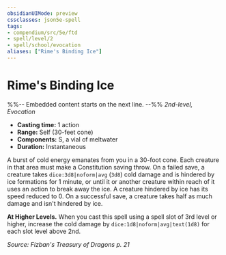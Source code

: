 ```yaml
---
obsidianUIMode: preview
cssclasses: json5e-spell
tags:
- compendium/src/5e/ftd
- spell/level/2
- spell/school/evocation
aliases: ["Rime's Binding Ice"]
---
```

# Rime's Binding Ice
%%-- Embedded content starts on the next line. --%%
*2nd-level, Evocation*  

- **Casting time:** 1 action
- **Range:** Self (30-feet cone)
- **Components:** S, a vial of meltwater
- **Duration:** Instantaneous

A burst of cold energy emanates from you in a 30-foot cone. Each creature in that area must make a Constitution saving throw. On a failed save, a creature takes `dice:3d8|noform|avg` (`3d8`) cold damage and is hindered by ice formations for 1 minute, or until it or another creature within reach of it uses an action to break away the ice. A creature hindered by ice has its speed reduced to 0. On a successful save, a creature takes half as much damage and isn't hindered by ice.

**At Higher Levels.** When you cast this spell using a spell slot of 3rd level or higher, increase the cold damage by `dice:1d8|noform|avg|text(1d8)` for each slot level above 2nd.

*Source: Fizban's Treasury of Dragons p. 21*